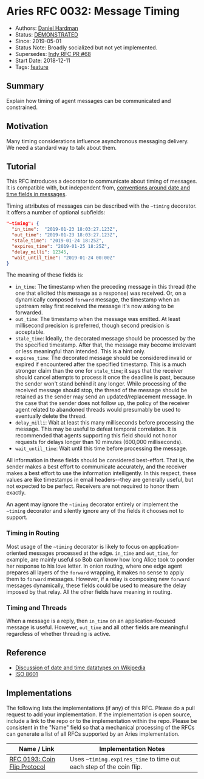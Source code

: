 # Aries RFC 0032: Message Timing

- Authors: [Daniel Hardman](mailto:daniel.hardman@gmail.com)
- Status: [DEMONSTRATED](/README.md#demonstrated)
- Since: 2019-05-01
- Status Note: Broadly socialized but not yet implemented. 
- Supersedes: [Indy RFC PR #68](https://github.com/hyperledger/indy-hipe/pull/68)
- Start Date: 2018-12-11
- Tags: [feature](/tags.md#feature)

## Summary

Explain how timing of agent messages can be communicated and constrained.

## Motivation

Many timing considerations influence asynchronous messaging delivery.
We need a standard way to talk about them.

## Tutorial

This RFC introduces a decorator to communicate about timing of messages.
It is compatible with, but independent from, [conventions around date and
time fields in messages](../../concepts/0074-didcomm-best-practices/README.md).

Timing attributes of messages can be described with the `~timing`
decorator. It offers a number of optional subfields:

```JSON
"~timing": {
  "in_time":  "2019-01-23 18:03:27.123Z",
  "out_time": "2019-01-23 18:03:27.123Z",
  "stale_time": "2019-01-24 18:25Z",
  "expires_time": "2019-01-25 18:25Z",
  "delay_milli": 12345,
  "wait_until_time": "2019-01-24 00:00Z"
}
```

The meaning of these fields is:

* `in_time`: The timestamp when the preceding message in this thread
  (the one that elicited this message as a response) was received. Or, on
  a dynamically composed `forward` message, the timestamp when an upstream
  relay first received the message it's now asking to be forwarded.
* `out_time`: The timestamp when the message was emitted. At least millisecond
  precision is preferred, though second precision is acceptable.
* `stale_time`: Ideally, the decorated message should be processed by the
  the specified timestamp. After that, the message may become irrelevant
  or less meaningful than intended. This is a hint only.
* `expires_time`: The decorated message should be considered invalid or expired
  if encountered after the specified timestamp. This is a much stronger claim
  than the one for `stale_time`; it says that the receiver should cancel
  attempts to process it once the deadline is past, because the sender won't
  stand behind it any longer. While processing of the received message should
  stop, the thread of the message should be retained as the sender may send an
  updated/replacement message. In the case that the sender does not follow up,
  the policy of the receiver agent related to abandoned threads would presumably
  be used to eventually delete the thread.
* `delay_milli`: Wait at least this many milliseconds before processing the
  message. This may be useful to defeat temporal correlation. It is recommended
  that agents supporting this field should not honor requests for delays longer
  than 10 minutes (600,000 milliseconds).
* `wait_until_time`: Wait until this time before processing the message.

All information in these fields should be considered best-effort. That
is, the sender makes a best effort to communicate accurately, and the
receiver makes a best effort to use the information intelligently. In
this respect, these values are like timestamps in email headers--they
are generally useful, but not expected to be perfect. Receivers are not
required to honor them exactly.

An agent may ignore the `~timing` decorator entirely or implement the `~timing`
decorator and silently ignore any of the fields it chooses not to support.

### Timing in Routing

Most usage of the `~timing` decorator is likely to focus on application-oriented
messages processed at the edge. `in_time` and `out_time`, for example, are mainly
useful so Bob can know how long Alice took to ponder her response to his love letter.
In onion routing, where one edge agent prepares all layers of the `forward` wrapping,
it makes no sense to apply them to `forward` messages. However, if a relay is
composing new `forward` messages dynamically, these fields could be used to measure
the delay imposed by that relay. All the other fields have meaning in routing.

### Timing and Threads

When a message is a reply, then `in_time` on an application-focused message is
useful. However, `out_time` and all other fields are meaningful regardless of
whether threading is active.

## Reference

- [Discussion of date and time datatypes on Wikipedia](https://en.wikipedia.org/wiki/System_time)
- [ISO 8601](https://de.wikipedia.org/wiki/ISO_8601)

## Implementations

The following lists the implementations (if any) of this RFC. Please do a pull request to add your implementation. If the implementation is open source, include a link to the repo or to the implementation within the repo. Please be consistent in the "Name" field so that a mechanical processing of the RFCs can generate a list of all RFCs supported by an Aries implementation.

Name / Link | Implementation Notes
--- | ---
[RFC 0193: Coin Flip Protocol](../0193-coin-flip/README.md) | Uses `~timing.expires_time` to time out each step of the coin flip.

